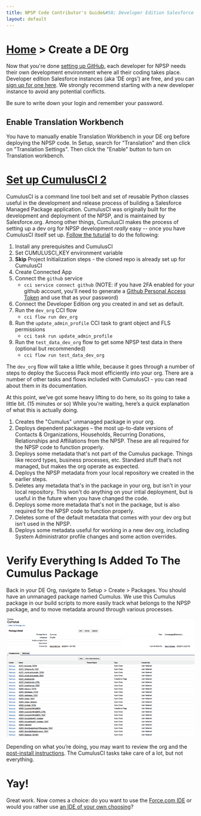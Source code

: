 ```yaml
---
title: NPSP Code Contributor's Guide&#58; Developer Edition Salesforce
layout: default
---
```

# [Home](http://developer.salesforcefoundation.org/Cumulus/Contributor/) > Create a DE Org

Now that you're done [setting up GitHub](Github.html), each developer for NPSP needs their own development environment where all their coding takes place. Developer edition Salesforce instances (aka ‘DE orgs’) are free, and you can [sign up for one here](https://developer.salesforce.com/en/signup). We strongly recommend starting with a new developer instance to avoid any potential conflicts.

Be sure to write down your login and remember your password. 

## Enable Translation Workbench

You have to manually enable Translation Workbench in your DE org before deploying the NPSP code. In Setup, search for "Translation" and then click on "Translation Settings". Then click the "Enable" button to turn on Translation workbench. 

# [Set up CumulusCI 2](http://cumulusci.readthedocs.io/en/latest/tutorial.html)

CumulusCI is a command line tool belt and set of reusable Python classes useful in the development and release process of building a Salesforce Managed Package application. CumulusCI was originally built for the development and deployment of the NPSP, and is maintained by Salesforce.org. Among other things, CumulusCI makes the process of setting up a dev org for NPSP development *really* easy -- once you have CumulusCI itself set up. [Follow the tuturial](http://cumulusci.readthedocs.io/en/latest/tutorial.html) to do the following:

1. Install any prerequisites and CumulusCI
2. Set CUMULUSCI_KEY environment variable
3. **Skip** Project Initialization steps - the cloned repo is already set up for CumulusCI
4. Create Connected App
5. Connect the `github` service
    - ```cci service connect github``` (NOTE: if you have 2FA enabled for your github account, you'll need to generate a [Github Personal Access Token](https://help.github.com/articles/creating-a-personal-access-token-for-the-command-line/) and use that as your password) 
5. Connect the Developer Edition org you created in and set as default.
6. Run the ```dev_org``` CCI flow
    - ```cci flow run dev_org```
7. Run the ```update_admin_profile``` CCI task to grant object and FLS permissions
	- ```cci task run update_admin_profile```
7. Run the ```test_data_dev_org``` flow to get some NPSP test data in there (optional but recommended)
    - ```cci flow run test_data_dev_org```

The ```dev_org``` flow will take a little while, because it goes through a number of steps to deploy the Success Pack most efficiently into your org. There are a number of other tasks and flows included with CumulusCI - you can read about them in its documentation.

At this point, we’ve got some heavy lifting to do here, so its going to take a little bit.  (15 minutes or so) While you’re waiting, here’s a quick explanation of what this is actually doing.

1. Creates the "Cumulus" unmanaged package in your org. 
2. Deploys dependent packages – the most up-to-date versions of Contacts & Organizations, Households, Recurring Donations, Relationships and Affiliations from the NPSP. These are all required for the NPSP code to function properly.
3. Deploys some metadata that's not part of the Cumulus package. Things like record types, business processes, etc.  Standard stuff that’s not managed, but makes the org operate as expected.
4. Deploys the NPSP metadata from your local repository we created in the earlier steps.
5. Deletes any metadata that's in the package in your org, but isn't in your local repository. This won't do anything on your intial deployment, but is useful in the future when you have changed the code.
6. Deploys some more metadata that's not in the package, but is also required for the NPSP code to function properly.
7. Deletes some of the default metadata that comes with your dev org but isn't used in the NPSP.
8. Deploys some metadata useful for working in a new dev org, including System Administrator profile changes and some action overrides.


# Verify Everything Is Added To The Cumulus Package

Back in your DE Org, navigate to Setup > Create > Packages. You should have an unmanaged package named Cumulus. We use this Cumulus package in our build scripts to more easily track what belongs to the NPSP package, and to move metadata around through various processes.

![Cumulus Package Contents Example](img/cumulus-package-example.png)

Depending on what you’re doing, you may want to review the org and the [post-install instructions](https://powerofus.force.com/articles/Resource/NPSP-Post-Install-Checklist). The CumulusCI tasks take care of a lot, but not everything. 

# Yay!

Great work. Now comes a choice: do you want to use the [Force.com IDE](Force.com-IDE-Setup.html) or would you rather use [an IDE of your own choosing](Alternate-IDEs.html)?
